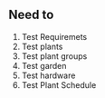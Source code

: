 ## Need to
1. Test Requiremets
2. Test plants
3. Test plant groups
4. Test garden
5. Test hardware
6. Test Plant Schedule